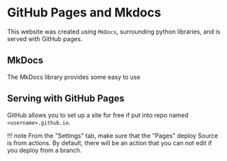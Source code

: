 # GitHub Pages and Mkdocs

This website was created using `MkDocs`, surrounding python libraries, and is served with GitHub pages. 

## MkDocs

The MkDocs library provides some easy to use

## Serving with GitHub Pages

GitHub allows you to set up a site for free if put into repo named `<username>.github.io`. 

!!! note
    From the "Settings" tab, make sure that the "Pages" deploy Source is from actions. By default, there will be an action that you can not edit if you deploy from a branch.